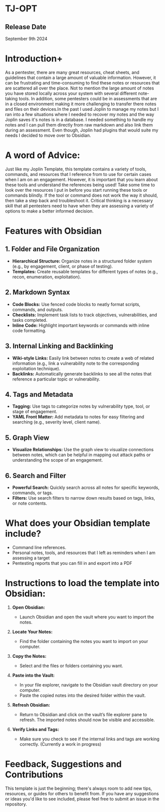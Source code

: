 # TJ-OPT

## Release Date
September 9th 2024

# Introduction+

As a pentester, there are many great resources, cheat sheets, and guidelines that contain a large amount of valuable information. However, it can be frustrating and time-consuming to find these notes or resources that are scattered all over the place. Not to mention the large amount of notes you have stored locally across your system with several different note-taking tools. In addition, some pentesters could be in assessments that are in a closed environment making it more challenging to transfer there notes and files on their devices.In the past I used Joplin to manage my notes but I ran into a few situations where I needed to recover my notes and the way Joplin saves it's notes is in a database. I needed something to handle my notes and I can pull them directly from raw markdown and also link them during an assessment. Even though, Joplin had plugins that would suite my needs I decided to move over to Obsidian. 

# A word of Advice: 

Just like my Joplin Template, this template contains a variety of tools, commands, and resources that I reference from to use for certain cases when I am on an engagement. However, it is important that you learn about these tools and understand the references being used! Take some time to look over the resources I put in before you start running these tools or commands blindly. If the tool or command does not work the way it should, then take a step back and troubleshoot it. Critical thinking is a necessary skill that all pentesters need to have when they are assessing a variety of options to make a better informed decision.

# Features with Obsidian

## 1. Folder and File Organization
- **Hierarchical Structure:** Organize notes in a structured folder system (e.g., by engagement, client, or phase of testing).
- **Templates:** Create reusable templates for different types of notes (e.g., recon, enumeration, exploitation).

## 2. Markdown Syntax
- **Code Blocks:** Use fenced code blocks to neatly format scripts, commands, and outputs.
- **Checklists:** Implement task lists to track objectives, vulnerabilities, and tasks completed.
- **Inline Code:** Highlight important keywords or commands with inline code formatting.

## 3. Internal Linking and Backlinking
- **Wiki-style Links:** Easily link between notes to create a web of related information (e.g., link a vulnerability note to the corresponding exploitation technique).
- **Backlinks:** Automatically generate backlinks to see all the notes that reference a particular topic or vulnerability.

## 4. Tags and Metadata
- **Tagging:** Use tags to categorize notes by vulnerability type, tool, or stage of engagement.
- **YAML Front Matter:** Add metadata to notes for easy filtering and searching (e.g., severity level, client name).

## 5. Graph View
- **Visualize Relationships:** Use the graph view to visualize connections between notes, which can be helpful in mapping out attack paths or understanding the scope of an engagement.

## 6. Search and Filter
- **Powerful Search:** Quickly search across all notes for specific keywords, commands, or tags.
- **Filters:** Use search filters to narrow down results based on tags, links, or note contents.

# What does your Obsidian template include?
- Command line references.
- Personal notes, tools, and resources that I left as reminders when I am assessing a target
- Pentesting reports that you can fill in and export into a PDF

# Instructions to load the template into Obsidian: 

1. **Open Obsidian:**
   - Launch Obsidian and open the vault where you want to import the notes.

2. **Locate Your Notes:**
   - Find the folder containing the notes you want to import on your computer.

3. **Copy the Notes:**
   - Select and the files or folders containing you want.

4. **Paste into the Vault:**
   - In your file explorer, navigate to the Obsidian vault directory on your computer.
   - Paste the copied notes into the desired folder within the vault.

5. **Refresh Obsidian:**
   - Return to Obsidian and click on the vault’s file explorer pane to refresh. The imported notes should now be visible and accessible.

6. **Verify Links and Tags:**
   - Make sure you check to see if the internal links and tags are working correctly. (Currently a work in progress)

# Feedback, Suggestions and Contributions

This template is just the beginning; there's always room to add new tips, resources, or guides for others to benefit from. If you have any suggestions or ideas you'd like to see included, please feel free to submit an issue in the repository.
